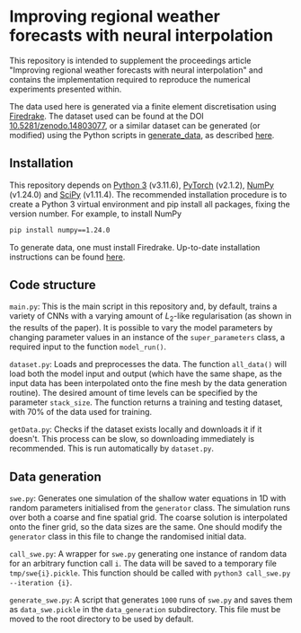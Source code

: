 # Improving regional weather forecasts with neural interpolation

This repository is intended to supplement the proceedings article "Improving regional weather forecasts with neural interpolation" and contains the implementation required to reproduce the numerical experiments presented within.

The data used here is generated via a finite element discretisation using [Firedrake](https://www.firedrakeproject.org/). The dataset used can be found at the DOI [10.5281/zenodo.14803077](https://doi.org/10.5281/zenodo.14803077), or a similar dataset can be generated (or modified) using the Python scripts in [generate_data](generate_data), as described [here](#data-generation). 

## Installation

This repository depends on [Python 3](https://www.python.org/downloads/) (v3.11.6), [PyTorch](https://pytorch.org) (v2.1.2), [NumPy](https://numpy.org) (v1.24.0) and [SciPy](https://scipy.org) (v1.11.4). The recommended installation procedure is to create a Python 3 virtual environment and pip install all packages, fixing the version number. For example, to install NumPy

```cmd
pip install numpy==1.24.0
```

To generate data, one must install Firedrake. Up-to-date installation instructions can be found [here](https://www.firedrakeproject.org/download.html). 

## Code structure

`main.py`: This is the main script in this repository and, by default, trains a variety of CNNs with a varying amount of $L_2$-like regularisation (as shown in the results of the paper). It is possible to vary the model parameters by changing parameter values in an instance of the `super_parameters` class, a required input to the function `model_run()`.

`dataset.py`: Loads and preprocesses the data. The function `all_data()` will load both the model input and output (which have the same shape, as the input data has been interpolated onto the fine mesh by the data generation routine). The desired amount of time levels can be specified by the parameter `stack_size`. The function returns a training and testing dataset, with 70% of the data used for training. 

`getData.py`: Checks if the dataset exists locally and downloads it if it doesn't. This process can be slow, so downloading immediately is recommended. This is run automatically by `dataset.py`. 

## Data generation

`swe.py`: Generates one simulation of the shallow water equations in 1D with random parameters initialised from the `generator` class. The simulation runs over both a coarse and fine spatial grid. The coarse solution is interpolated onto the finer grid, so the data sizes are the same. One should modify the `generator` class in this file to change the randomised initial data.

`call_swe.py`: A wrapper for `swe.py` generating one instance of random data for an arbitrary function call `i`. The data will be saved to a temporary file `tmp/swe{i}.pickle`. This function should be called with `python3 call_swe.py --iteration {i}`. 

`generate_swe.py`: A script that generates `1000` runs of `swe.py` and saves them as `data_swe.pickle` in the `data_generation` subdirectory. This file must be moved to the root directory to be used by default.

